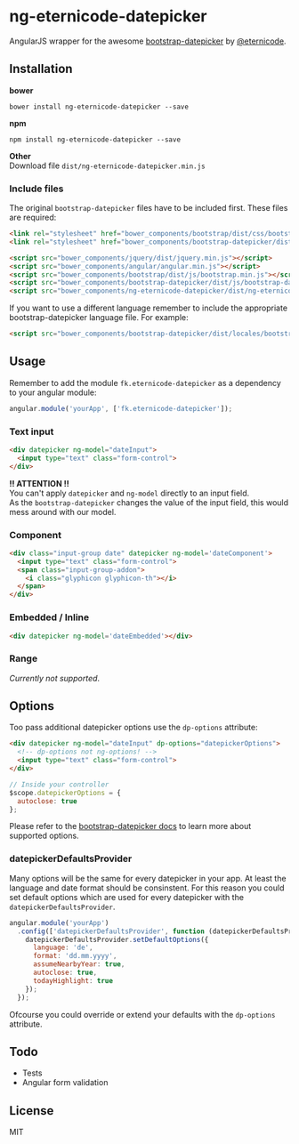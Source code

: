# ng-eternicode-datepicker
AngularJS wrapper for the awesome [bootstrap-datepicker](https://github.com/eternicode/bootstrap-datepicker) by [@eternicode](https://github.com/eternicode).

## Installation
**bower**
````
bower install ng-eternicode-datepicker --save
````

**npm**
````
npm install ng-eternicode-datepicker --save
````

**Other**  
Download file `dist/ng-eternicode-datepicker.min.js`

### Include files
The original `bootstrap-datepicker` files have to be included first. These files are required:
```html
<link rel="stylesheet" href="bower_components/bootstrap/dist/css/bootstrap.min.css">
<link rel="stylesheet" href="bower_components/bootstrap-datepicker/dist/css/bootstrap-datepicker3.min.css">

<script src="bower_components/jquery/dist/jquery.min.js"></script>
<script src="bower_components/angular/angular.min.js"></script>
<script src="bower_components/bootstrap/dist/js/bootstrap.min.js"></script>
<script src="bower_components/bootstrap-datepicker/dist/js/bootstrap-datepicker.min.js"></script>
<script src="bower_components/ng-eternicode-datepicker/dist/ng-eternicode-datepicker.js"></script>
```
If you want to use a different language remember to include the appropriate bootstrap-datepicker language file. For example:
```html
<script src="bower_components/bootstrap-datepicker/dist/locales/bootstrap-datepicker.de.min.js"></script>
```

## Usage
Remember to add the module `fk.eternicode-datepicker` as a dependency to your angular module:
```js
angular.module('yourApp', ['fk.eternicode-datepicker']);
```

### Text input
```html
<div datepicker ng-model="dateInput">
  <input type="text" class="form-control">
</div>
```
**!! ATTENTION !!**  
You can't apply `datepicker` and `ng-model` directly to an input field.  
As the `bootstrap-datepicker` changes the value of the input field, this would mess around with our model.

### Component
```html
<div class="input-group date" datepicker ng-model='dateComponent'>
  <input type="text" class="form-control">
  <span class="input-group-addon">
    <i class="glyphicon glyphicon-th"></i>
  </span>
</div>
```

### Embedded / Inline
```html
<div datepicker ng-model='dateEmbedded'></div>
```

### Range
*Currently not supported*.

## Options
Too pass additional datepicker options use the `dp-options` attribute:
```html
<div datepicker ng-model="dateInput" dp-options="datepickerOptions">
  <!-- dp-options not ng-options! -->
  <input type="text" class="form-control">
</div>
```
```js
// Inside your controller
$scope.datepickerOptions = {
  autoclose: true
};
```

Please refer to the [bootstrap-datepicker docs](https://bootstrap-datepicker.readthedocs.io/en/latest/options.html) to learn more about supported options.

### datepickerDefaultsProvider
Many options will be the same for every datepicker in your app. At least the language and date format should be consinstent. For this reason you could set default options which are used for every datepicker with the `datepickerDefaultsProvider`.
```js
angular.module('yourApp')
  .config(['datepickerDefaultsProvider', function (datepickerDefaultsProvider) {
    datepickerDefaultsProvider.setDefaultOptions({
      language: 'de',
      format: 'dd.mm.yyyy',
      assumeNearbyYear: true,
      autoclose: true,
      todayHighlight: true
    });
  });
```
Ofcourse you could override or extend your defaults with the `dp-options` attribute.

## Todo
 - Tests
 - Angular form validation

## License
MIT
